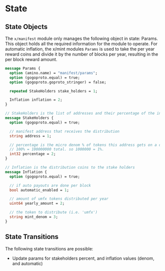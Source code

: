 <!--
order: 2
-->

# State

## State Objects

The `x/manifest` module only manages the following object in state: Params. This object holds all the required information for the module to operate. For automatic inflation, the x/mint modules `Params` is used to take the per year reward coins and divide it by the number of blocks per year, resulting in the per block reward amount.

```proto
message Params {
  option (amino.name) = "manifest/params";
  option (gogoproto.equal) = true;
  option (gogoproto.goproto_stringer) = false;

  repeated StakeHolders stake_holders = 1;

  Inflation inflation = 2;
}

// StakeHolders is the list of addresses and their percentage of the inflation distribution
message StakeHolders {
  option (gogoproto.equal) = true;

  // manifest address that receives the distribution
  string address = 1;

  // percentage is the micro denom % of tokens this address gets on a distribution.
  // 100% = 100000000 total. so 1000000 = 1%.
  int32 percentage = 2;
}

// Inflation is the distribution coins to the stake holders
message Inflation {
  option (gogoproto.equal) = true;

  // if auto payouts are done per block
  bool automatic_enabled = 1;

  // amount of umfx tokens distributed per year
  uint64 yearly_amount = 2;

  // the token to distribute (i.e. 'umfx')
  string mint_denom = 3;
}
```

## State Transitions

The following state transitions are possible:

- Update params for stakeholders percent, and inflation values (denom, and automatic)